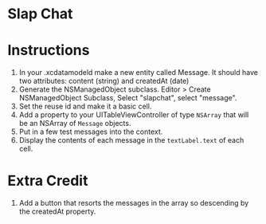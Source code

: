 

Slap Chat
==========

# Instructions

  
  1. In your .xcdatamodeld make a new entity called Message. It should have two attributes: content (string) and createdAt (date)
  2. Generate the NSManagedObject subclass. Editor > Create NSManagedObject Subclass, Select "slapchat", select "message".
  3. Set the reuse id and make it a basic cell.
  4. Add a property to your UITableViewController of type `NSArray` that will be an NSArray of `Message` objects.
  5. Put in a few test messages into the context.
  6. Display the contents of each message in the `textLabel.text` of each cell.

# Extra Credit

  1. Add a button that resorts the messages in the array so descending by the createdAt property.
